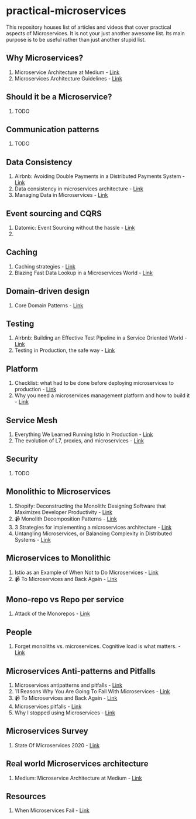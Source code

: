 # practical-microservices

This repository houses list of articles and videos that cover practical aspects of Microservices. It is not your just another awesome list. Its main purpose is to be useful rather than just another stupid list.

## Why Microservices?

1. Microservice Architecture at Medium - [Link](https://medium.engineering/microservice-architecture-at-medium-9c33805eb74f)
2. Microservices Architecture Guidelines - [Link](https://github.com/justinamiller/Microservices-Architecture-Guidelines)

## Should it be a Microservice?

1. TODO

## Communication patterns

1. TODO

## Data Consistency

1. Airbnb: Avoiding Double Payments in a Distributed Payments System - [Link](https://medium.com/airbnb-engineering/avoiding-double-payments-in-a-distributed-payments-system-2981f6b070bb)
2. Data consistency in microservices architecture - [Link](https://ebaytech.berlin/data-consistency-in-microservices-architecture-bf99ba31636f)
3. Managing Data in Microservices - [Link](https://www.infoq.com/presentations/microservices-managing-data/)

## Event sourcing and CQRS

1. Datomic: Event Sourcing without the hassle - [Link](https://vvvvalvalval.github.io/posts/2018-11-12-datomic-event-sourcing-without-the-hassle.html)
2. 

## Caching

1. Caching strategies - [Link](https://zubialevich.blogspot.com/2018/08/caching-strategies.html)
2. Blazing Fast Data Lookup in a Microservices World - [Link](https://medium.com/capital-one-tech/blazing-fast-data-lookup-in-a-microservices-world-dd3ae548ca45)

## Domain-driven design

1. Core Domain Patterns - [Link](https://medium.com/nick-tune-tech-strategy-blog/core-domain-patterns-941f89446af5) 

## Testing

1. Airbnb: Building an Effective Test Pipeline in a Service Oriented World - [Link](https://medium.com/airbnb-engineering/building-an-effective-test-pipeline-in-a-service-oriented-world-6968c513c6bd)
2. Testing in Production, the safe way - [Link](https://medium.com/@copyconstruct/testing-in-production-the-safe-way-18ca102d0ef1)

## Platform

1. Checklist: what had to be done before deploying microservices to production - [Link](https://habr.com/en/post/438186/)
2. Why you need a microservices management platform and how to build it - [Link](https://blog.griddynamics.com/build-a-microservices-platform-for-replatforming/)


## Service Mesh

1. Everything We Learned Running Istio In Production - [Link](https://engineering.hellofresh.com/everything-we-learned-running-istio-in-production-part-1-51efec69df65)
2. The evolution of L7, proxies, and microservices - [Link](https://blog.getambassador.io/the-evolution-of-l7-proxies-and-microservices-264381945f7d)

## Security

1. TODO

## Monolithic to Microservices

1. Shopify: Deconstructing the Monolith: Designing Software that Maximizes Developer Productivity - [Link](https://engineering.shopify.com/blogs/engineering/deconstructing-monolith-designing-software-maximizes-developer-productivity)
2. :video_camera: Monolith Decomposition Patterns - [Link](https://www.infoq.com/presentations/microservices-principles-patterns/)
3. 3 Strategies for implementing a microservices architecture - [Link](https://about.gitlab.com/blog/2019/06/17/strategies-microservices-architecture/)
4. Untangling Microservices, or Balancing Complexity in Distributed Systems - [Link](https://vladikk.com/2020/04/09/untangling-microservices/)


## Microservices to Monolithic

1. Istio as an Example of When Not to Do Microservices - [Link](https://blog.christianposta.com/microservices/istio-as-an-example-of-when-not-to-do-microservices/)
2. :video_camera: To Microservices and Back Again - [Link](https://www.infoq.com/presentations/microservices-monolith-antipatterns/)


## Mono-repo vs Repo per service

1. Attack of the Monorepos - [Link](https://www.infoq.com/presentations/monorepos/)

## People

1. Forget monoliths vs. microservices. Cognitive load is what matters. - [Link](https://techbeacon.com/app-dev-testing/forget-monoliths-vs-microservices-cognitive-load-what-matters)

## Microservices Anti-patterns and Pitfalls

1. Microservices antipatterns and pitfalls - [Link](https://www.oreilly.com/content/microservices-antipatterns-and-pitfalls/)
2. 11 Reasons Why You Are Going To Fail With Microservices - [Link](https://medium.com/xebia-engineering/11-reasons-why-you-are-going-to-fail-with-microservices-29b93876268b)
3. :video_camera: To Microservices and Back Again - [Link](https://www.infoq.com/presentations/microservices-monolith-antipatterns/)
4. Microservices pitfalls - [Link](https://natalian.org/2019/05/16/Microservices_pitfalls/)
5. Why I stopped using Microservices - [Link](https://www.robinwieruch.de/microservices-tradeoffs)

## Microservices Survey

1. State Of Microservices 2020 - [Link](https://tsh.io/state-of-microservices/)


## Real world Microservices architecture

1. Medium: Microservice Architecture at Medium - [Link](https://medium.engineering/microservice-architecture-at-medium-9c33805eb74f)

## Resources

1. When Microservices Fail - [Link](https://docs.google.com/spreadsheets/d/1vjnjAII_8TZBv2XhFHra7kEQzQpOHSZpFIWDjynYYf0/edit#gid=0)

